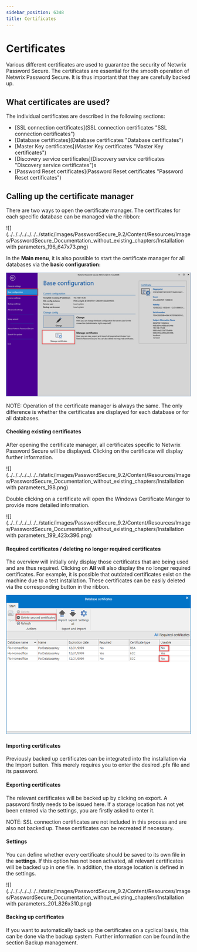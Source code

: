 ```yaml
---
sidebar_position: 6348
title: Certificates
---
```


# Certificates

Various different certificates are used to guarantee the security of Netwrix Password Secure. The certificates are essential for the smooth operation of Netwrix Password Secure. It is thus important that they are carefully backed up.

## What certificates are used?

The individual certificates are described in the following sections:

* [SSL connection certificates](SSL connection certificates "SSL connection certificates")
* [Database certificates](Database certificates "Database certificates")
* [Master Key certificates](Master Key certificates "Master Key certificates")
* [Discovery service certificates](Discovery service certificates "Discovery service certificates")s
* [Password Reset certificates](Password Reset certificates "Password Reset certificates")

## Calling up the certificate manager

There are two ways to open the certificate manager. The certificates for each specific database can be managed via the ribbon:

![](../../../../../../../static/images/PasswordSecure_9.2/Content/Resources/Images/PasswordSecure_Documentation_without_existing_chapters/Installation with parameters_196_647x73.png)

In the **Main menu**, it is also possible to start the certificate manager for all databases via the **basic configuration:**

![base configuration](../../../../../../../static/images/PasswordSecure_9.2/Content/Resources/Images/Installation_with_parameters_197-en.png "base configuration")

NOTE: Operation of the certificate manager is always the same. The only difference is whether the certificates are displayed for each database or for all databases.

#### Checking existing certificates

After opening the certificate manager, all certificates specific to Netwrix Password Secure will be displayed. Clicking on the certificate will display further information.

![](../../../../../../../static/images/PasswordSecure_9.2/Content/Resources/Images/PasswordSecure_Documentation_without_existing_chapters/Installation with parameters_198.png)

Double clicking on a certificate will open the Windows Certificate Manger to provide more detailed information.

![](../../../../../../../static/images/PasswordSecure_9.2/Content/Resources/Images/PasswordSecure_Documentation_without_existing_chapters/Installation with parameters_199_423x396.png)

#### Required certificates / deleting no longer required certificates

The overview will initially only display those certificates that are being used and are thus required. Clicking on **All** will also display the no longer required certificates. For example, it is possible that outdated certificates exist on the machine due to a test installation. These certificates can be easily deleted via the corresponding button in the ribbon.

![](../../../../../../../static/images/PasswordSecure_9.2/Content/Resources/Images/certificates-ac-4-en.png)

#### Importing certificates

Previously backed up certificates can be integrated into the installation via the Import button. This merely requires you to enter the desired .pfx file and its password.

#### Exporting certificates

The relevant certificates will be backed up by clicking on export. A password firstly needs to be issued here. If a storage location has not yet been entered via the settings, you are firstly asked to enter it.

NOTE: SSL connection certificates are not included in this process and are also not backed up. These certificates can be recreated if necessary.

#### Settings

You can define whether every certificate should be saved to its own file in the **settings**. If this option has not been activated, all relevant certificates will be backed up in one file. In addition, the storage location is defined in the settings.

![](../../../../../../../static/images/PasswordSecure_9.2/Content/Resources/Images/PasswordSecure_Documentation_without_existing_chapters/Installation with parameters_201_826x310.png)

#### Backing up certificates

If you want to automatically back up the certificates on a cyclical basis, this can be done via the backup system. Further information can be found in the section Backup management.